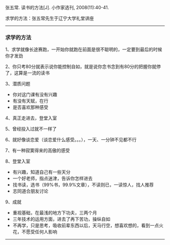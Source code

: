 张五常. 读书的方法[J]. 小作家选刊, 2008(11):40-41. 

求学的方法：张五常先生于辽宁大学礼堂讲座

-----

### 求学的方法

1、求学就像长途赛跑，一开始你就跑在前面是很不聪明的，一定要到最后的时候你才发劲

2、你只考80分就表示说你能控制自如，就是说你念书念到有80分的把握你就停了，这算是一流的读书

3、潜质问题

- 你对这门课有没有兴趣
- 有没有天赋，在行
- 是否喜欢那种感受

4、真正走进去，登堂入室

5、曾经投入过就不一样了

6、就好像谈恋爱（谈恋爱什么感受。。。），一天、一分钟不见都不行

7、有一种寂寞得来的高傲的感受

8、登堂入室

- 有兴趣，知道自己有一些天分
- 一个好老师，指点迷津，告诉你怎样进去
- 找书读，选书（99%书，99.9%文章），不读则已，一读惊人，找人推荐
- 志同道合朋友讨论

9、成就

- 重视基础，在最浅的地方下功夫，三两个月
- 三年技术的运用方面，进去了再下苦功，操纵自如
- 不再学，只是思考，吸收前辈东西以后，天马行空，想喜欢想的，看到一点火花，不愿受任何人影响

-----

